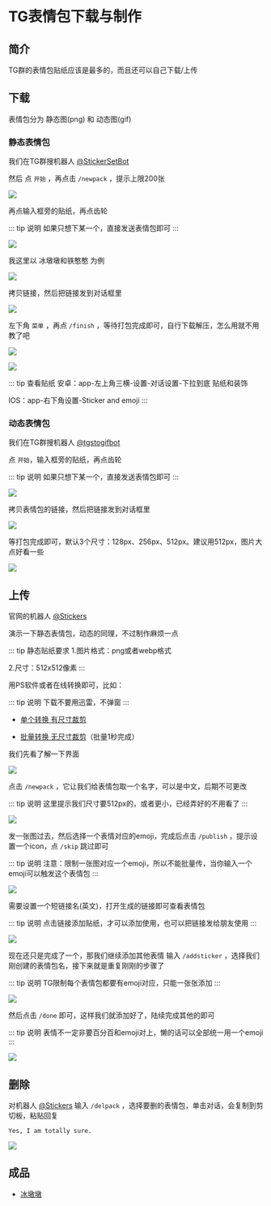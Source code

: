 # TG表情包下载与制作



## 简介

TG群的表情包贴纸应该是最多的，而且还可以自己下载/上传


## 下载


表情包分为 静态图(png) 和 动态图(gif)


### 静态表情包

我们在TG群搜机器人 [@StickerSetBot](https://t.me/stickerset2packbot)


然后 点 `开始` ，再点击 `/newpack` ，提示上限200张


![](/sticker/sticker-1.png)


再点输入框旁的贴纸，再点齿轮

::: tip 说明
如果只想下某一个，直接发送表情包即可
:::

![](/sticker/sticker-2.png)


我这里以 冰墩墩和铁憨憨 为例

![](/sticker/sticker-3.png)


拷贝链接，然后把链接发到对话框里


![](/sticker/sticker-4.png)



左下角 `菜单` ，再点 `/finish` ，等待打包完成即可，自行下载解压，怎么用就不用教了吧

![](/sticker/sticker-5.png)


![](/sticker/sticker-6.png)

::: tip 查看贴纸
安卓：app-左上角三横-设置-对话设置-下拉到底 贴纸和装饰

IOS：app-右下角设置-Sticker and emoji
:::





### 动态表情包

我们在TG群搜机器人 [@tgstogifbot](https://t.me/tgstogifbot)


点 `开始`，输入框旁的贴纸，再点齿轮

::: tip 说明
如果只想下某一个，直接发送表情包即可
:::

![](/sticker/sticker-7.png)


拷贝表情包的链接，然后把链接发到对话框里

![](/sticker/sticker-8.png)


等打包完成即可，默认3个尺寸：128px、256px、512px。建议用512px，图片大点好看一些

![](/sticker/sticker-9.png)





## 上传

官网的机器人 [@Stickers](https://t.me/Stickers)

演示一下静态表情包，动态的同理，不过制作麻烦一点

::: tip 静态贴纸要求
1.图片格式：png或者webp格式

2.尺寸：512x512像素
:::

用PS软件或者在线转换即可，比如：

::: tip 说明
下载不要用迅雷，不弹窗
:::

* [单个转换 有尺寸裁剪](https://www.aconvert.com/cn/image/jpg-to-png/)

* [批量转换 无尺寸裁剪](https://renzhezhilu.gitee.io/webp2jpg-online/v2.html)（批量1秒完成）



我们先看了解一下界面

![](/sticker/sticker-10.png)


点击 `/newpack` ，它让我们给表情包取一个名字，可以是中文，后期不可更改

::: tip 说明
这里提示我们尺寸要512px的，或者更小，已经弄好的不用看了
:::

![](/sticker/sticker-11.png)



发一张图过去，然后选择一个表情对应的emoji，完成后点击 `/publish` ，提示设置一个icon，点 `/skip` 跳过即可

::: tip 说明
注意：限制一张图对应一个emoji，所以不能批量传，当你输入一个emoji可以触发这个表情包
:::

![](/sticker/sticker-12.png)




需要设置一个短链接名(英文)，打开生成的链接即可查看表情包

::: tip 说明
点击链接添加贴纸，才可以添加使用，也可以把链接发给朋友使用
:::

![](/sticker/sticker-13.png)




现在还只是完成了一个，那我们继续添加其他表情 输入 `/addsticker` ，选择我们刚创建的表情包名，接下来就是重复刚刚的步骤了

::: tip 说明
TG限制每个表情包都要有emoji对应，只能一张张添加
:::

![](/sticker/sticker-14.png)


然后点击 `/done` 即可，这样我们就添加好了，陆续完成其他的即可

::: tip 说明
表情不一定非要百分百和emoji对上，懒的话可以全部统一用一个emoji
:::

![](/sticker/sticker-15.png)




## 删除

对机器人 [@Stickers](https://t.me/Stickers) 输入 `/delpack` ，选择要删的表情包，单击对话，会复制到剪切板，粘贴回复

```
Yes, I am totally sure.
```
![](/sticker/sticker-16.png)




## 成品


* [冰墩墩](https://t.me/addstickers/bingdun)


